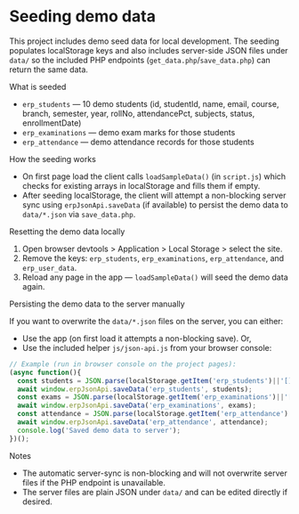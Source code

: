 # Seeding demo data

This project includes demo seed data for local development. The seeding populates localStorage keys and also includes server-side JSON files under `data/` so the included PHP endpoints (`get_data.php`/`save_data.php`) can return the same data.

What is seeded

- `erp_students` — 10 demo students (id, studentId, name, email, course, branch, semester, year, rollNo, attendancePct, subjects, status, enrollmentDate)
- `erp_examinations` — demo exam marks for those students
- `erp_attendance` — demo attendance records for those students

How the seeding works

- On first page load the client calls `loadSampleData()` (in `script.js`) which checks for existing arrays in localStorage and fills them if empty.
- After seeding localStorage, the client will attempt a non-blocking server sync using `erpJsonApi.saveData` (if available) to persist the demo data to `data/*.json` via `save_data.php`.

Resetting the demo data locally

1. Open browser devtools > Application > Local Storage > select the site.
2. Remove the keys: `erp_students`, `erp_examinations`, `erp_attendance`, and `erp_user_data`.
3. Reload any page in the app — `loadSampleData()` will seed the demo data again.

Persisting the demo data to the server manually

If you want to overwrite the `data/*.json` files on the server, you can either:

- Use the app (on first load it attempts a non-blocking save). Or,
- Use the included helper `js/json-api.js` from your browser console:

```javascript
// Example (run in browser console on the project pages):
(async function(){
  const students = JSON.parse(localStorage.getItem('erp_students')||'[]');
  await window.erpJsonApi.saveData('erp_students', students);
  const exams = JSON.parse(localStorage.getItem('erp_examinations')||'[]');
  await window.erpJsonApi.saveData('erp_examinations', exams);
  const attendance = JSON.parse(localStorage.getItem('erp_attendance')||'[]');
  await window.erpJsonApi.saveData('erp_attendance', attendance);
  console.log('Saved demo data to server');
})();
```

Notes

- The automatic server-sync is non-blocking and will not overwrite server files if the PHP endpoint is unavailable.
- The server files are plain JSON under `data/` and can be edited directly if desired.
